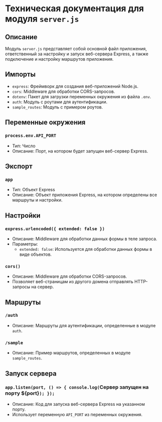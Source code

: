 # Техническая документация для модуля `server.js`

## Описание
Модуль `server.js` представляет собой основной файл приложения, ответственный за настройку и запуск веб-сервера Express, а также подключение и настройку маршрутов приложения.

## Импорты
- `express`: Фреймворк для создания веб-приложений Node.js.
- `cors`: Middleware для обработки CORS-запросов.
- `dotenv`: Пакет для загрузки переменных окружения из файла `.env`.
- `auth`: Модуль с роутами для аутентификации.
- `sample_routes`: Модуль с примером роутов.

## Переменные окружения

### `process.env.API_PORT`
- Тип: Число
- Описание: Порт, на котором будет запущен веб-сервер Express.

## Экспорт

### `app`
- Тип: Объект Express
- Описание: Объект приложения Express, на котором определены все маршруты и настройки.

## Настройки

### `express.urlencoded({ extended: false })`
- Описание: Middleware для обработки данных формы в теле запроса.
- Параметры:
  - `extended: false`: Используется для обработки данных формы в виде объектов.

### `cors()`
- Описание: Middleware для обработки CORS-запросов.
- Позволяет веб-страницам из другого домена отправлять HTTP-запросы на сервер.

## Маршруты

### `/auth`
- Описание: Маршруты для аутентификации, определенные в модуле `auth`.

### `/sample`
- Описание: Пример маршрутов, определенных в модуле `sample_routes`.

## Запуск сервера

### `app.listen(port, () => { console.log(`Сервер запущен на порту ${port}`); });`
- Описание: Код для запуска веб-сервера Express на указанном порту.
- Использует переменную `API_PORT` из переменных окружения.